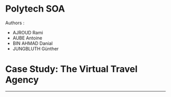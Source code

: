 # Polytech SOA
Authors : 
  - AJROUD Rami
  - AUBE Antoine
  - BIN AHMAD Danial
  - JUNGBLUTH Günther

# Case Study: The Virtual Travel Agency
- - - -
